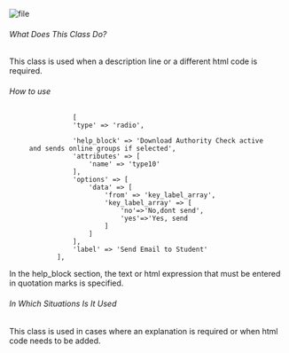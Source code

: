![file](https://s3.eu-central-1.amazonaws.com/static.testbank.az/uploads/files/15-1619096622-ok-image.png)

###### What Does This Class Do?

This class is used when a description line or a different html code is required.

###### How to use

```
                [
                'type' => 'radio',

                'help_block' => 'Download Authority Check active
     and sends online groups if selected',
                'attributes' => [
                    'name' => 'type10'
                ],
                'options' => [
                    'data' => [
                        'from' => 'key_label_array',
                        'key_label_array' => [
                            'no'=>'No,dont send',
                            'yes'=>'Yes, send
                        ]
                    ]
                ],
                'label' => 'Send Email to Student'
            ],
```

In the help_block section, the text or html expression that must be entered in quotation marks is specified.

###### In Which Situations Is It Used

This class is used in cases where an explanation is required or when html code needs to be added.



